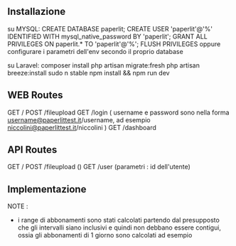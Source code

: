 ## Installazione

su MYSQL:
CREATE DATABASE paperlit;
CREATE USER 'paperlit'@'%' IDENTIFIED WITH mysql_native_password BY 'paperlit';
GRANT ALL PRIVILEGES ON paperlit.* TO 'paperlit'@'%';
FLUSH PRIVILEGES
oppure configurare i parametri dell'env secondo il proprio database


su Laravel:
composer install
php artisan migrate:fresh
php artisan breeze:install
sudo n stable
npm install && npm run dev


## WEB Routes

GET     /
POST    /fileupload
GET     /login      ( username e password sono nella forma username@paperlittest.it/username, ad esempio niccolini@paperlittest.it/niccolini )
GET     /dashboard

## API Routes
GET     /
POST    /fileupload     ()
GET     /user           (parametri : id dell'utente)

## Implementazione

NOTE : 
- i range di abbonamenti sono stati calcolati partendo dal presupposto che gli intervalli siano inclusivi e quindi non debbano essere contigui, ossia gli abbonamenti di 1 giorno sono calcolati ad esempio 
